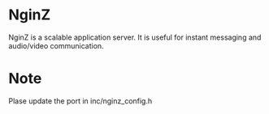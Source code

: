 
NginZ
==========

NginZ is a scalable application server. It is useful for instant messaging and audio/video communication.

Note
====

Plase update the port in inc/nginz_config.h
